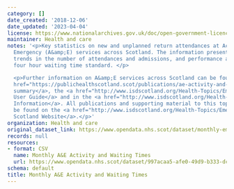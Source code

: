 ```yaml
---
category: []
date_created: '2018-12-06'
date_updated: '2023-04-04'
license: https://www.nationalarchives.gov.uk/doc/open-government-licence/version/3/
maintainer: Health and care
notes: '<p>Key statistics on new and unplanned return attendances at Accident and
  Emergency (A&amp;E) services across Scotland. The information presented  includes
  trends in the number of attendances and admissions, and performance against the
  four hour waiting time standard. </p>

  <p>Further information on A&amp;E services across Scotland can be found in the <a
  href="https://publichealthscotland.scot/publications/ae-activity-and-waiting-times/">publication
  summary</a>, the <a href="http://www.isdscotland.org/Health-Topics/Emergency-Care/Emergency-Department-Activity/Data-Quality/AE2-User-Guide_V1-3.pdf">A&amp;E
  User Guide</a> and in the <a href="http://www.isdscotland.org/Health-Topics/Emergency-Care/ED_Background_Glossary.pdf">Background
  Information</a>. All publications and supporting material to this topic area can
  be found on the <a href="http://www.isdscotland.org/Health-Topics/Emergency-Care/">ISD
  Scotland Website</a>.</p>'
organization: Health and care
original_dataset_link: https://www.opendata.nhs.scot/dataset/monthly-emergency-department-activity-and-waiting-times
records: null
resources:
- format: CSV
  name: Monthly A&E Activity and Waiting Times
  url: https://www.opendata.nhs.scot/dataset/997acaa5-afe0-49d9-b333-dcf84584603d/resource/2a4adc0a-e8e3-4605-9ade-61e13a85b3b9/download/monthly_ae_waitingtimes_202302.csv
schema: default
title: Monthly A&E Activity and Waiting Times
---
```


